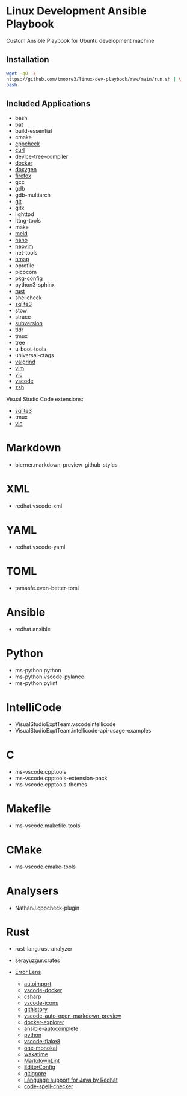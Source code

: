 # Linux Development Ansible Playbook

Custom Ansible Playbook for Ubuntu development machine

## Installation

```bash
wget -qO- \
https://github.com/tmoore3/linux-dev-playbook/raw/main/run.sh | \
bash
```

## Included Applications

- bash
- bat
- build-essential
- cmake
- [cppcheck](https://cppcheck.sourceforge.io)
- [curl](https://curl.se)
- device-tree-compiler
- [docker](https://www.docker.com)
- [doxygen](https://www.doxygen.nl)
- [firefox](https://www.mozilla.org/en-GB/firefox/new)
- gcc
- gdb
- gdb-multiarch
- [git](https://git-scm.com)
- gitk
- lighttpd
- lttng-tools
- make
- [meld](https://meldmerge.org)
- [nano](https://www.nano-editor.org)
- [neovim](https://neovim.io)
- net-tools
- [nmap](https://nmap.org)
- oprofile
- picocom
- pkg-config
- python3-sphinx
- [rust](https://www.rust-lang.org)
- shellcheck
- [sqlite3](https://www.sqlite.org)
- stow
- strace
- [subversion](https://subversion.apache.org)
- tldr
- tmux
- tree
- u-boot-tools
- universal-ctags
- [valgrind](https://valgrind.org)
- [vim](https://www.vim.org)
- [vlc](https://www.videolan.org)
- [vscode](https://code.visualstudio.com)
- [zsh](http://zsh.sourceforge.net)

Visual Studio Code extensions:

- [sqlite3](https://www.sqlite.org)
- tmux
- [vlc](https://www.videolan.org)

# Markdown
  - bierner.markdown-preview-github-styles
# XML
  - redhat.vscode-xml
# YAML
  - redhat.vscode-yaml
# TOML
  - tamasfe.even-better-toml
# Ansible
  - redhat.ansible
# Python
  - ms-python.python
  - ms-python.vscode-pylance
  - ms-python.pylint
# IntelliCode
  - VisualStudioExptTeam.vscodeintellicode
  - VisualStudioExptTeam.intellicode-api-usage-examples
# C
  - ms-vscode.cpptools
  - ms-vscode.cpptools-extension-pack
  - ms-vscode.cpptools-themes
# Makefile
  - ms-vscode.makefile-tools
# CMake
  - ms-vscode.cmake-tools
# Analysers
  - NathanJ.cppcheck-plugin
# Rust
  - rust-lang.rust-analyzer
  - serayuzgur.crates


- [Error Lens](https://marketplace.visualstudio.com/items?itemName=usernamehw.errorlens)

  - [autoimport](https://marketplace.visualstudio.com/items?itemName=steoates.autoimport)
  - [vscode-docker](https://marketplace.visualstudio.com/items?itemName=PeterJausovec.vscode-docker)
  - [csharp](https://marketplace.visualstudio.com/items?itemName=ms-vscode.csharp)
  - [vscode-icons](https://marketplace.visualstudio.com/items?itemName=robertohuertasm.vscode-icons)
  - [githistory](https://marketplace.visualstudio.com/items?itemName=donjayamanne.githistory)
  - [vscode-auto-open-markdown-preview](https://marketplace.visualstudio.com/items?itemName=hnw.vscode-auto-open-markdown-preview)
  - [docker-explorer](https://marketplace.visualstudio.com/items?itemName=formulahendry.docker-explorer)
  - [ansible-autocomplete](https://marketplace.visualstudio.com/items?itemName=timonwong.ansible-autocomplete)
  - [python](https://marketplace.visualstudio.com/items?itemName=donjayamanne.python)
  - [vscode-flake8](https://marketplace.visualstudio.com/items?itemName=jaysonsantos.vscode-flake8)
  - [one-monokai](https://marketplace.visualstudio.com/items?itemName=azemoh.one-monokai)
  - [wakatime](https://marketplace.visualstudio.com/items?itemName=WakaTime.WakaTime)
  - [MarkdownLint](https://marketplace.visualstudio.com/items?itemName=DavidAnson.vscode-markdownlint)
  - [EditorConfig](https://marketplace.visualstudio.com/items?itemName=EditorConfig.EditorConfig)
  - [gitignore](https://marketplace.visualstudio.com/items?itemName=codezombiech.gitignore)
  - [Language support for Java by Redhat](https://marketplace.visualstudio.com/items?itemName=redhat.java)
  - [code-spell-checker](https://marketplace.visualstudio.com/items?itemName=streetsidesoftware.code-spell-checker)
